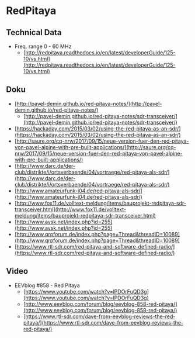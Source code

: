 # RedPitaya

## Technical Data

* Freq. range 0 - 60 MHz
  * [http://redpitaya.readthedocs.io/en/latest/developerGuide/125-10/vs.html](http://redpitaya.readthedocs.io/en/latest/developerGuide/125-10/vs.html)

## Doku

* [http://pavel-demin.github.io/red-pitaya-notes/](http://pavel-demin.github.io/red-pitaya-notes/)
  * [http://pavel-demin.github.io/red-pitaya-notes/sdr-transceiver/](http://pavel-demin.github.io/red-pitaya-notes/sdr-transceiver/)
* [https://hackaday.com/2015/03/02/using-the-red-pitaya-as-an-sdr/](https://hackaday.com/2015/03/02/using-the-red-pitaya-as-an-sdr/)
* [http://saure.org/cq-nrw/2017/09/15/neue-version-fuer-den-red-pitaya-von-pavel-alpine-with-pre-built-applications/](http://saure.org/cq-nrw/2017/09/15/neue-version-fuer-den-red-pitaya-von-pavel-alpine-with-pre-built-applications/)
* [http://www.darc.de/der-club/distrikte/i/ortsverbaende/04/vortraege/red-pitaya-als-sdr/](http://www.darc.de/der-club/distrikte/i/ortsverbaende/04/vortraege/red-pitaya-als-sdr/)
* [http://www.amateurfunk-i04.de/red-pitaya-als-sdr/](http://www.amateurfunk-i04.de/red-pitaya-als-sdr/)
* [http://www.fox11.de/volltext-meldung/items/bauprojekt-redpitaya-sdr-transceiver.html](http://www.fox11.de/volltext-meldung/items/bauprojekt-redpitaya-sdr-transceiver.html)
* [http://www.avsk.net/index.php?id=255](http://www.avsk.net/index.php?id=255)
* [http://www.qrpforum.de/index.php?page=Thread&threadID=10089](http://www.qrpforum.de/index.php?page=Thread&threadID=10089)
* [https://www.rtl-sdr.com/red-pitaya-and-software-defined-radio/](https://www.rtl-sdr.com/red-pitaya-and-software-defined-radio/)

## Video

* EEVblog \#858 - Red Pitaya 
  * [https://www.youtube.com/watch?v=lPDOrFuQD3g](https://www.youtube.com/watch?v=lPDOrFuQD3g)
  * [http://www.eevblog.com/forum/blog/eevblog-858-red-pitaya/](http://www.eevblog.com/forum/blog/eevblog-858-red-pitaya/)
  * [https://www.rtl-sdr.com/dave-from-eevblog-reviews-the-red-pitaya/](https://www.rtl-sdr.com/dave-from-eevblog-reviews-the-red-pitaya/)

